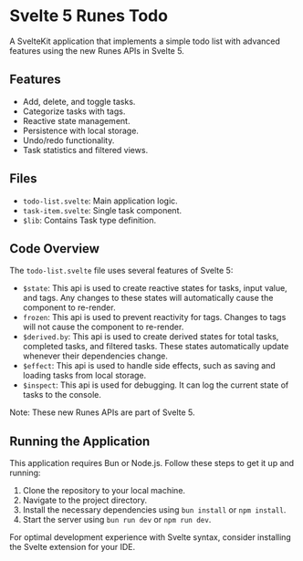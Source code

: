 # Svelte 5 Runes Todo

A SvelteKit application that implements a simple todo list with advanced features using the new Runes APIs in Svelte 5.

## Features

- Add, delete, and toggle tasks.
- Categorize tasks with tags.
- Reactive state management.
- Persistence with local storage.
- Undo/redo functionality.
- Task statistics and filtered views.

## Files

- `todo-list.svelte`: Main application logic.
- `task-item.svelte`: Single task component.
- `$lib`: Contains Task type definition.

## Code Overview

The `todo-list.svelte` file uses several features of Svelte 5:

- `$state`: This api is used to create reactive states for tasks, input value, and tags. Any changes to these states will automatically cause the component to re-render.
- `frozen`: This api is used to prevent reactivity for tags. Changes to tags will not cause the component to re-render.
- `$derived.by`: This api is used to create derived states for total tasks, completed tasks, and filtered tasks. These states automatically update whenever their dependencies change.
- `$effect`: This api is used to handle side effects, such as saving and loading tasks from local storage.
- `$inspect`: This api is used for debugging. It can log the current state of tasks to the console.

Note: These new Runes APIs are part of Svelte 5.

## Running the Application

This application requires Bun or Node.js. Follow these steps to get it up and running:

1. Clone the repository to your local machine.
2. Navigate to the project directory.
3. Install the necessary dependencies using `bun install` or `npm install`.
4. Start the server using `bun run dev` or `npm run dev`.

For optimal development experience with Svelte syntax, consider installing the Svelte extension for your IDE.
